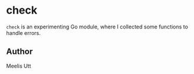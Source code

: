 # check

`check` is an experimenting Go module, where I collected some functions to handle errors.

## Author

Meelis Utt
